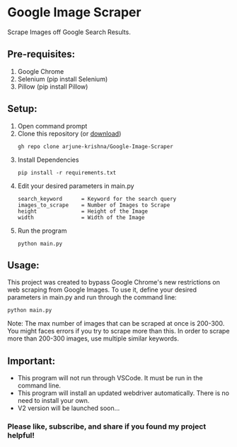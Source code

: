 # Google Image Scraper
Scrape Images off Google Search Results.

## Pre-requisites:
1. Google Chrome
1. Selenium (pip install Selenium)
2. Pillow (pip install Pillow)

## Setup:
1. Open command prompt
2. Clone this repository (or [download](https://github.com/arjune-krishna/Google-Image-Scraper.git))
    ```
    gh repo clone arjune-krishna/Google-Image-Scraper
    ```
3. Install Dependencies
    ```
    pip install -r requirements.txt
    ```
4. Edit your desired parameters in main.py
    ```
    search_keyword      = Keyword for the search query
    images_to_scrape    = Number of Images to Scrape
    height              = Height of the Image
    width               = Width of the Image
    ```
5. Run the program
    ```
    python main.py
    ```
    
## Usage:
This project was created to bypass Google Chrome's new restrictions on web scraping from Google Images. 
To use it, define your desired parameters in main.py and run through the command line:
```
python main.py
```
Note: The max number of images that can be scraped at once is 200-300. You might faces errors if you try to scrape more than this. 
In order to scrape more than 200-300 images, use multiple similar keywords.


## Important:
- This program will not run through VSCode. It must be run in the command line. 
- This program will install an updated webdriver automatically. There is no need to install your own.
- V2 version will be launched soon...

### Please like, subscribe, and share if you found my project helpful! 
